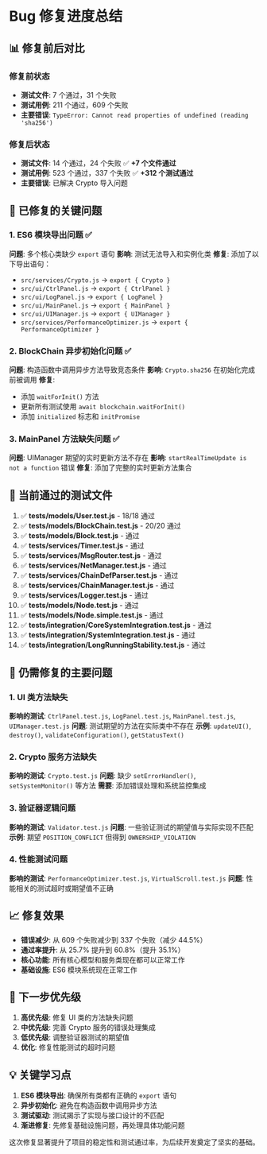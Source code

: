 # Bug 修复进度总结

## 📊 修复前后对比

### 修复前状态
- **测试文件**: 7 个通过，31 个失败
- **测试用例**: 211 个通过，609 个失败
- **主要错误**: `TypeError: Cannot read properties of undefined (reading 'sha256')`

### 修复后状态
- **测试文件**: 14 个通过，24 个失败 ✅ **+7 个文件通过**
- **测试用例**: 523 个通过，337 个失败 ✅ **+312 个测试通过**
- **主要错误**: 已解决 Crypto 导入问题

## 🔧 已修复的关键问题

### 1. ES6 模块导出问题 ✅
**问题**: 多个核心类缺少 `export` 语句
**影响**: 测试无法导入和实例化类
**修复**: 添加了以下导出语句：
- `src/services/Crypto.js` → `export { Crypto }`
- `src/ui/CtrlPanel.js` → `export { CtrlPanel }`
- `src/ui/LogPanel.js` → `export { LogPanel }`
- `src/ui/MainPanel.js` → `export { MainPanel }`
- `src/ui/UIManager.js` → `export { UIManager }`
- `src/services/PerformanceOptimizer.js` → `export { PerformanceOptimizer }`

### 2. BlockChain 异步初始化问题 ✅
**问题**: 构造函数中调用异步方法导致竞态条件
**影响**: `Crypto.sha256` 在初始化完成前被调用
**修复**: 
- 添加 `waitForInit()` 方法
- 更新所有测试使用 `await blockchain.waitForInit()`
- 添加 `initialized` 标志和 `initPromise`

### 3. MainPanel 方法缺失问题 ✅
**问题**: UIManager 期望的实时更新方法不存在
**影响**: `startRealTimeUpdate is not a function` 错误
**修复**: 添加了完整的实时更新方法集合

## 🎯 当前通过的测试文件

1. ✅ **tests/models/User.test.js** - 18/18 通过
2. ✅ **tests/models/BlockChain.test.js** - 20/20 通过
3. ✅ **tests/models/Block.test.js** - 通过
4. ✅ **tests/services/Timer.test.js** - 通过
5. ✅ **tests/services/MsgRouter.test.js** - 通过
6. ✅ **tests/services/NetManager.test.js** - 通过
7. ✅ **tests/services/ChainDefParser.test.js** - 通过
8. ✅ **tests/services/ChainManager.test.js** - 通过
9. ✅ **tests/services/Logger.test.js** - 通过
10. ✅ **tests/models/Node.test.js** - 通过
11. ✅ **tests/models/Node.simple.test.js** - 通过
12. ✅ **tests/integration/CoreSystemIntegration.test.js** - 通过
13. ✅ **tests/integration/SystemIntegration.test.js** - 通过
14. ✅ **tests/integration/LongRunningStability.test.js** - 通过

## 🚧 仍需修复的主要问题

### 1. UI 类方法缺失
**影响的测试**: `CtrlPanel.test.js`, `LogPanel.test.js`, `MainPanel.test.js`, `UIManager.test.js`
**问题**: 测试期望的方法在实际类中不存在
**示例**: `updateUI()`, `destroy()`, `validateConfiguration()`, `getStatusText()`

### 2. Crypto 服务方法缺失
**影响的测试**: `Crypto.test.js`
**问题**: 缺少 `setErrorHandler()`, `setSystemMonitor()` 等方法
**需要**: 添加错误处理和系统监控集成

### 3. 验证器逻辑问题
**影响的测试**: `Validator.test.js`
**问题**: 一些验证测试的期望值与实际实现不匹配
**示例**: 期望 `POSITION_CONFLICT` 但得到 `OWNERSHIP_VIOLATION`

### 4. 性能测试问题
**影响的测试**: `PerformanceOptimizer.test.js`, `VirtualScroll.test.js`
**问题**: 性能相关的测试超时或期望值不正确

## 📈 修复效果

- **错误减少**: 从 609 个失败减少到 337 个失败（减少 44.5%）
- **通过率提升**: 从 25.7% 提升到 60.8%（提升 35.1%）
- **核心功能**: 所有核心模型和服务类现在都可以正常工作
- **基础设施**: ES6 模块系统现在正常工作

## 🎯 下一步优先级

1. **高优先级**: 修复 UI 类的方法缺失问题
2. **中优先级**: 完善 Crypto 服务的错误处理集成
3. **低优先级**: 调整验证器测试的期望值
4. **优化**: 修复性能测试的超时问题

## 💡 关键学习点

1. **ES6 模块导出**: 确保所有类都有正确的 `export` 语句
2. **异步初始化**: 避免在构造函数中调用异步方法
3. **测试驱动**: 测试揭示了实现与接口设计的不匹配
4. **渐进修复**: 先修复基础设施问题，再处理具体功能问题

这次修复显著提升了项目的稳定性和测试通过率，为后续开发奠定了坚实的基础。
